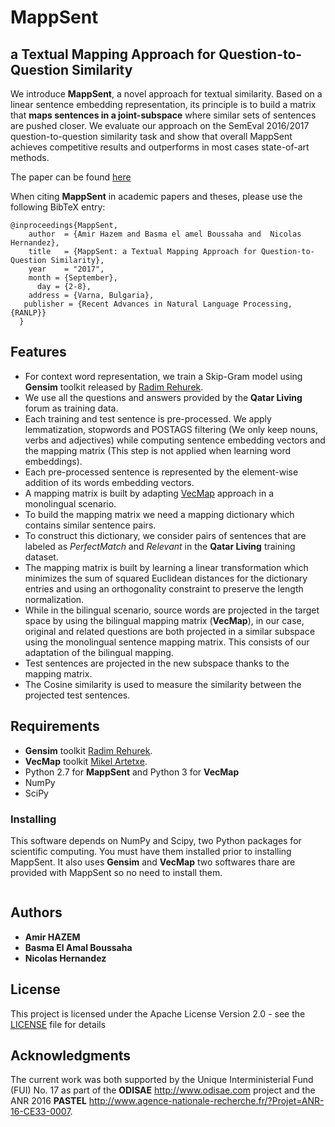 # MappSent    
## a Textual Mapping Approach for Question-to-Question Similarity    

We introduce **MappSent**, a novel approach for textual similarity. Based on a linear sentence embedding representation, its principle is to build a matrix that __maps sentences in a joint-subspace__ where similar sets of sentences are pushed closer. We evaluate our approach on  the SemEval 2016/2017 question-to-question similarity task and show that overall MappSent  achieves competitive results and outperforms in most cases state-of-art methods.

The paper can be found [here](http://lml.bas.bg/ranlp2017/RANLP2017_proceedings_draft_6.09.2017.pdf)

When citing **MappSent** in academic papers and theses, please use the following BibTeX entry:
```
@inproceedings{MappSent,
    author  = {Amir Hazem and Basma el amel Boussaha and  Nicolas Hernandez},
    title   = {MappSent: a Textual Mapping Approach for Question-to-Question Similarity},
    year    = "2017",
    month = {September},
      day = {2-8},
    address = {Varna, Bulgaria},
   publisher = {Recent Advances in Natural Language Processing, {RANLP}}
  }
```

## Features
- For context word representation, we train a Skip-Gram model using **Gensim** toolkit released by [Radim Rehurek](https://github.com/RaRe-Technologies/gensim). 
- We use all the questions and answers provided by the **Qatar Living** forum as training data. 
- Each training and test sentence is pre-processed. We apply lemmatization, stopwords and POSTAGS filtering (We only keep nouns, verbs and adjectives) while computing sentence embedding vectors and the mapping matrix (This step is not applied when learning word embeddings).
- Each pre-processed sentence is represented by the element-wise addition of its words embedding vectors.
- A mapping matrix is built by adapting [VecMap](https://github.com/artetxem/vecmap) approach in a monolingual scenario.
- To build the mapping matrix we need a mapping dictionary which contains similar sentence pairs. 
- To construct this dictionary, we consider pairs of sentences that are labeled as _PerfectMatch_ and _Relevant_ in the **Qatar Living** training dataset.
- The mapping matrix is built by learning a linear transformation which minimizes the sum of squared Euclidean distances for the dictionary entries and using an orthogonality constraint to preserve the length normalization.
- While in the bilingual scenario, source words are projected in the target space by using the bilingual mapping matrix (**VecMap**), in our case, original and related questions are both projected in a similar subspace using the monolingual sentence mapping matrix. This consists of our adaptation of the bilingual mapping.  
- Test sentences are projected in the new subspace thanks to the mapping matrix.
- The Cosine similarity is used to measure the similarity between the projected test sentences.

## Requirements

- **Gensim** toolkit [Radim Rehurek](https://github.com/RaRe-Technologies/gensim).
- **VecMap** toolkit [Mikel Artetxe](https://github.com/artetxem/vecmap).
- Python 2.7 for **MappSent** and Python 3 for **VecMap**
- NumPy
- SciPy

### Installing
This software depends on NumPy and Scipy, two Python packages for scientific computing. You must have them installed prior to installing MappSent. It also uses **Gensim** and **VecMap** two softwares thare are provided with MappSent so no need to install them.

```

```

## Authors

* **Amir HAZEM** 
* **Basma El Amal Boussaha**
* **Nicolas Hernandez**

## License

This project is licensed under the Apache License Version 2.0 - see the [LICENSE](LICENSE) file for details

## Acknowledgments

The current work was both supported by the Unique Interministerial Fund (FUI) No. 17 as 
part of the **ODISAE** http://www.odisae.com project and the ANR 2016 **PASTEL** http://www.agence-nationale-recherche.fr/?Projet=ANR-16-CE33-0007.
